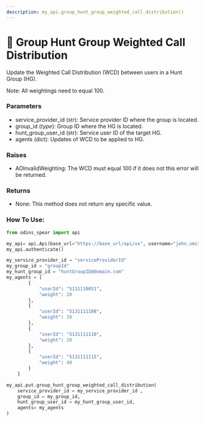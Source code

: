 ```yaml
---
description: my_api.group_hunt_group_weighted_call_distribution()
---
```


# 💯 Group Hunt Group Weighted Call Distribution

Update the Weighted Call Distribution (WCD) between users in a Hunt Group (HG).

Note: All weightings need to equal 100.

### Parameters&#x20;

* service\_provider\_id (str): Service provider ID where the group is located.&#x20;
* group\_id (_type_): Group ID where the HG is located.&#x20;
* hunt\_group\_user\_id (str): Service user ID of the target HG.&#x20;
* agents (dict): Updates of WCD to be applied to HG.

### Raises

* AOInvalidWeighting: The WCD must equal 100 if it does not this error will be returned.

### Returns

* None: This method does not return any specific value.

### How To Use:

```python
from odins_spear import api

my_api= api.Api(base_url="https://base_url/api/vx", username="john.smith", password="ODIN_INSTANCE_1")
my_api.authenticate()

my_service_provider_id = "serviceProviderId"
my_group_id = "groupId"
my_hunt_group_id = "huntGroupID@domain.com"
my_agents = [
        {
            "userId": "5131110051",
            "weight": 20
        },
        {
            "userId": "5131111108",
            "weight": 20
        },
        {
            "userId": "5131111110",
            "weight": 20
        },
        {
            "userId": "5131111115",
            "weight": 40
        }
    ]

my_api.put.group_hunt_group_weighted_call_distribution(
    service_provider_id = my_service_provider_id ,
    group_id = my_group_id,
    hunt_group_user_id = my_hunt_group_user_id,
    agents= my_agents
)
```
